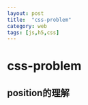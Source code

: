```yaml
---
layout: post
title:  "css-problem"
category: web
tags: [js,h5,css]
---
```

# css-problem
## position的理解

